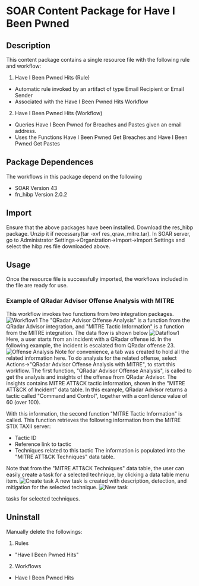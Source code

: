 # SOAR Content Package for Have I Been Pwned

## Description

This content package contains a single resource file with the following rule and workflow:

1. Have I Been Pwned Hits (Rule)
- Automatic rule invoked by an artifact of type Email Recipient or Email Sender 
- Associated with the Have I Been Pwned Hits Workflow
2. Have I Been Pwned Hits (Workflow)
- Queries Have I Been Pwned for Breaches and Pastes given an email address.
- Uses the Functions Have I Been Pwned Get Breaches and Have I Been Pwned Get Pastes


## Package Dependences
The workflows in this package depend on the following
- SOAR Version 43
- fn_hibp Version 2.0.2


## Import
Ensure that the above packages have been installed.
Download the res_hibp package. Unzip it if necessary(tar -xvf res_qraw_mitre.tar). 
In SOAR server, go to Administrator Settings->Organization->Import->Import Settings 
and select the hibp.res file downloaded above.

## Usage
Once the resource file is successfully imported, the workflows included in the file are ready for use.


### Example of QRadar Advisor Offense Analysis with MITRE
This workflow invokes two functions from two integration packages.
![Workflow1](./screenshots/workflow1.png)
The "QRadar Advisor Offense Analysis" is a function from the QRadar Advisor integration, 
and "MITRE Tactic Information"
is a function from the MITRE integration. The data flow is shown below
![Dataflow1](./screenshots/dataflow1.png)
Here, a user starts from an incident with a QRadar offense id. In the following example, 
the incident is escalated from QRadar offense 23. 
![Offense Analysis](./screenshots/offense_analysis.png)
Note for convenience, a tab was created to hold all the related information here. To do analysis for the related offense, select 
Actions->"QRadar Advisor Offense Analysis with MITRE", to start this workflow. The first function, "QRadar 
Advisor Offense Analysis", is called to get 
the analysis and insights of the offense from QRadar Advisor. The insights contains MITRE ATT&CK 
tactic information, shown in the "MITRE ATT&CK of Incident" data table. In this example, 
QRadar Advisor returns a tactic called "Command and Control", together with a confidence value 
of 60 (over 100). 

With this information, the second function "MITRE Tactic Information" is called. This function 
retrieves the following information from the MITRE STIX TAXII server: 
- Tactic ID
- Reference link to tactic
- Techniques related to this tactic
The information is populated into the "MITRE ATT&CK Techniques" data table.
 
Note that from the "MITRE ATT&CK Techniques" data table, the user can easily create a task for 
a selected technique, by clicking a data table menu item.
![Create task](./screenshots/create_task.png)
A new task is created with description, detection, and mitigation for the selected technique.
![New task](./screenshots/new_task.png)

tasks for selected techniques.

## Uninstall
Manually delete the followings:
1. Rules
- "Have I Been Pwned Hits"
2. Workflows
- Have I Been Pwned Hits




